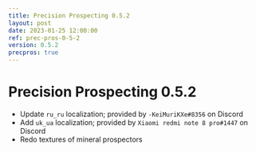 ```yaml
---
title: Precision Prospecting 0.5.2
layout: post
date: 2023-01-25 12:00:00
ref: prec-pros-0-5-2
version: 0.5.2
precpros: true
---
```


# Precision Prospecting 0.5.2

- Update `ru_ru` localization; provided by `-KeiMuriKXe#8356` on Discord
- Add `uk_ua` localization; provided by `Xiaomi redmi note 8 pro#1447` on Discord
- Redo textures of mineral prospectors
